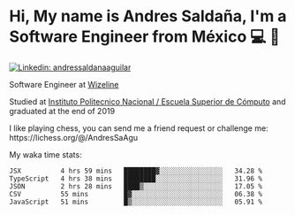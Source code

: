 # Hi, My name is Andres Saldaña, I'm a Software Engineer from México :computer: :boy:

[![Linkedin: andressaldanaaguilar](https://img.shields.io/badge/-andressaldanaaguilar-blue?style=flat-square&logo=Linkedin&logoColor=white&link=https://www.linkedin.com/in/thaianebraga/)](https://www.linkedin.com/in/andressaldanaaguilar)

<p>Software Engineer at <a href="https://www.wizeline.com/">Wizeline</a></p>
<p>Studied at <a href="https://en.wikipedia.org/wiki/ESCOM">Instituto Politecnico Nacional / Escuela Superior de Cómputo</a> and graduated at the end of 2019</p>
<p>I like playing chess, you can send me a friend request or challenge me: https://lichess.org/@/AndresSaAgu</p>

<p> My waka time stats: </p>

<!--START_SECTION:waka-->
```text
JSX          4 hrs 59 mins   ████████▓░░░░░░░░░░░░░░░░   34.28 % 
TypeScript   4 hrs 38 mins   ████████░░░░░░░░░░░░░░░░░   31.96 % 
JSON         2 hrs 28 mins   ████▒░░░░░░░░░░░░░░░░░░░░   17.05 % 
CSV          55 mins         █▓░░░░░░░░░░░░░░░░░░░░░░░   06.38 % 
JavaScript   51 mins         █▒░░░░░░░░░░░░░░░░░░░░░░░   05.91 % 
```
<!--END_SECTION:waka-->

